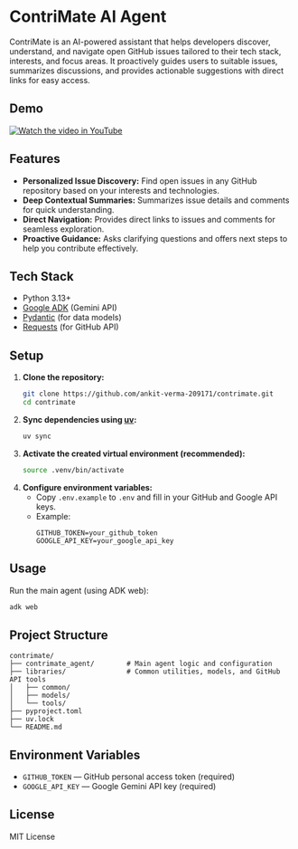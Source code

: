 # ContriMate AI Agent

ContriMate is an AI-powered assistant that helps developers discover, understand, and navigate open GitHub issues tailored to their tech stack, interests, and focus areas. It proactively guides users to suitable issues, summarizes discussions, and provides actionable suggestions with direct links for easy access.

## Demo

[![Watch the video in YouTube](https://img.youtube.com/vi/ur2Fk-IlIpk/0.jpg)](https://www.youtube.com/watch?v=ur2Fk-IlIpk)

## Features

- **Personalized Issue Discovery:** Find open issues in any GitHub repository based on your interests and technologies.
- **Deep Contextual Summaries:** Summarizes issue details and comments for quick understanding.
- **Direct Navigation:** Provides direct links to issues and comments for seamless exploration.
- **Proactive Guidance:** Asks clarifying questions and offers next steps to help you contribute effectively.

## Tech Stack

- Python 3.13+
- [Google ADK](https://pypi.org/project/google-adk/) (Gemini API)
- [Pydantic](https://docs.pydantic.dev/) (for data models)
- [Requests](https://docs.python-requests.org/) (for GitHub API)

## Setup

1. **Clone the repository:**
   ```bash
   git clone https://github.com/ankit-verma-209171/contrimate.git
   cd contrimate
   ```
2. **Sync dependencies using [uv](https://github.com/astral-sh/uv):**
   ```bash
   uv sync
   ```
3. **Activate the created virtual environment (recommended):**
   ```bash
   source .venv/bin/activate
   ```
4. **Configure environment variables:**
   - Copy `.env.example` to `.env` and fill in your GitHub and Google API keys.
   - Example:
     ```env
     GITHUB_TOKEN=your_github_token
     GOOGLE_API_KEY=your_google_api_key
     ```

## Usage

Run the main agent (using ADK web):

```bash
adk web
```

## Project Structure

```
contrimate/
├── contrimate_agent/        # Main agent logic and configuration
├── libraries/               # Common utilities, models, and GitHub API tools
│   ├── common/
│   ├── models/
│   └── tools/
├── pyproject.toml
├── uv.lock
└── README.md
```

## Environment Variables

- `GITHUB_TOKEN` — GitHub personal access token (required)
- `GOOGLE_API_KEY` — Google Gemini API key (required)

## License

MIT License
